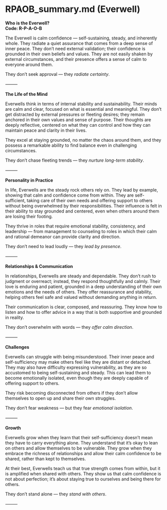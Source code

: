 # RPAOB_summary.md (Everwell)

**Who is the Everwell?**  
**Code: R-P-A-O-B**

The Everwell is calm confidence — self-sustaining, steady, and inherently whole. They radiate a quiet assurance that comes from a deep sense of inner peace. They don’t need external validation; their confidence is grounded in their own beliefs and values. They are not easily shaken by external circumstances, and their presence offers a sense of calm to everyone around them.

They don’t seek approval — they *radiate certainty*.

⸻

**The Life of the Mind**

Everwells think in terms of internal stability and sustainability. Their minds are calm and clear, focused on what is essential and meaningful. They don’t get distracted by external pressures or fleeting desires; they remain anchored in their own values and sense of purpose. Their thoughts are deeply reflective, centered on what they can control and how they can maintain peace and clarity in their lives.

They excel at staying grounded, no matter the chaos around them, and they possess a remarkable ability to find balance even in challenging circumstances.

They don’t chase fleeting trends — they *nurture long-term stability*.

⸻

**Personality in Practice**

In life, Everwells are the steady rock others rely on. They lead by example, showing that calm and confidence come from within. They are self-sufficient, taking care of their own needs and offering support to others without being overwhelmed by their responsibilities. Their influence is felt in their ability to stay grounded and centered, even when others around them are losing their footing.

They thrive in roles that require emotional stability, consistency, and leadership — from management to counseling to roles in which their calm and rational demeanor can provide clarity and direction.

They don’t need to lead loudly — they *lead by presence*.

⸻

**Relationships & Communication**

In relationships, Everwells are steady and dependable. They don’t rush to judgment or overreact; instead, they respond thoughtfully and calmly. Their love is enduring and patient, grounded in a deep understanding of their own emotions and the needs of others. They offer reassurance and stability, helping others feel safe and valued without demanding anything in return.

Their communication is clear, composed, and reassuring. They know how to listen and how to offer advice in a way that is both supportive and grounded in reality.

They don’t overwhelm with words — they *offer calm direction*.

⸻

**Challenges**

Everwells can struggle with being misunderstood. Their inner peace and self-sufficiency may make others feel like they are distant or detached. They may also have difficulty expressing vulnerability, as they are so accustomed to being self-sustaining and steady. This can lead them to become emotionally isolated, even though they are deeply capable of offering support to others.

They risk becoming disconnected from others if they don’t allow themselves to open up and share their own struggles.

They don’t fear weakness — but they fear *emotional isolation*.

⸻

**Growth**

Everwells grow when they learn that their self-sufficiency doesn’t mean they have to carry everything alone. They understand that it’s okay to lean on others and allow themselves to be vulnerable. They grow when they embrace the richness of relationships and allow their calm confidence to be shared, rather than kept to themselves.

At their best, Everwells teach us that true strength comes from within, but it is amplified when shared with others. They show us that calm confidence is not about perfection; it’s about staying true to ourselves and being there for others.

They don’t stand alone — they *stand with others*.

⸻
